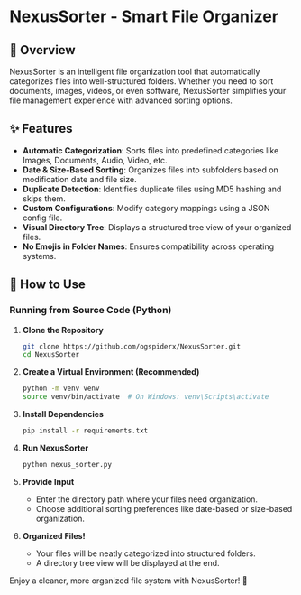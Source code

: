 # NexusSorter - Smart File Organizer

## 📌 Overview
NexusSorter is an intelligent file organization tool that automatically categorizes files into well-structured folders. Whether you need to sort documents, images, videos, or even software, NexusSorter simplifies your file management experience with advanced sorting options.

## ✨ Features
- **Automatic Categorization**: Sorts files into predefined categories like Images, Documents, Audio, Video, etc.
- **Date & Size-Based Sorting**: Organizes files into subfolders based on modification date and file size.
- **Duplicate Detection**: Identifies duplicate files using MD5 hashing and skips them.
- **Custom Configurations**: Modify category mappings using a JSON config file.
- **Visual Directory Tree**: Displays a structured tree view of your organized files.
- **No Emojis in Folder Names**: Ensures compatibility across operating systems.

## 🚀 How to Use

### **Running from Source Code (Python)**

1. **Clone the Repository**
   ```sh
   git clone https://github.com/ogspiderx/NexusSorter.git
   cd NexusSorter
   ```

2. **Create a Virtual Environment (Recommended)**
   ```sh
   python -m venv venv
   source venv/bin/activate  # On Windows: venv\Scripts\activate
   ```

3. **Install Dependencies**
   ```sh
   pip install -r requirements.txt
   ```

4. **Run NexusSorter**
   ```sh
   python nexus_sorter.py
   ```

5. **Provide Input**
   - Enter the directory path where your files need organization.
   - Choose additional sorting preferences like date-based or size-based organization.

6. **Organized Files!**
   - Your files will be neatly categorized into structured folders.
   - A directory tree view will be displayed at the end.


Enjoy a cleaner, more organized file system with NexusSorter! 🚀

